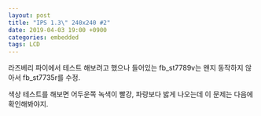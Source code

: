 ```yaml
---
layout: post
title: "IPS 1.3\" 240x240 #2"
date: 2019-04-03 19:00 +0900
categories: embedded
tags: LCD
---
```


라즈베리 파이에서 테스트 해보려고 했으나 들어있는 fb_st7789v는 왠지 동작하지 않아서
fb_st7735r를 수정.

색상 테스트를 해보면 어두운쪽 녹색이 빨강, 파랑보다 밣게 나오는데 이 문제는 다음에 확인해봐야지.

<script src="https://gist.github.com/pklazy/e9df5be72305f178f6a2384ae1532793.js"></script>

<script src="https://gist.github.com/pklazy/487126caa6abf0d9ab52a94d00f37aa9.js"></script>